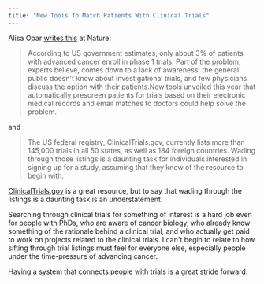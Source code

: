 ```yaml
---
title: "New Tools To Match Patients With Clinical Trials"
---
```


Alisa Opar <a href="http://www.nature.com/nm/journal/v19/n7/full/nm0713-793.html?WT.ec_id=NM-201307" target="_blank">writes this</a> at Nature:

> According to US government estimates, only about 3% of patients with  advanced cancer enroll in phase 1 trials. Part of the problem, experts  believe, comes down to a lack of awareness: the general public doesn't  know about investigational trials, and few physicians discuss the option  with their patients.New tools unveiled this year that  automatically prescreen patients for trials based on their electronic  medical records and email matches to doctors could help solve the  problem.

and 

> The US federal registry, ClinicalTrials.gov, currently lists more than  145,000 trials in all 50 states, as well as 184 foreign countries.  Wading through those listings is a daunting task for individuals  interested in signing up for a study, assuming that they know of the  resource to begin with.

[ClinicalTrials.gov](http://clinicaltrials.gov/) is a great resource, but to say that wading through the listings is a daunting task is an understatement.

Searching through clinical trials for something of interest is a hard job even for people with PhDs, who are aware of cancer biology, who already know something of the rationale behind a clinical trial, and who actually get paid to work on projects related to the clinical trials. I can't begin to relate to how sifting through trial listings must feel for everyone else, especially people under the time-pressure of advancing cancer.

Having a system that connects people with trials is a great stride forward.


